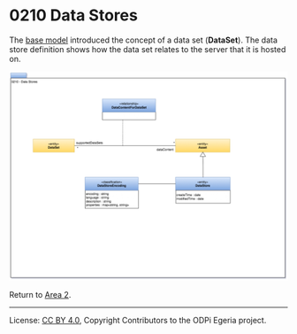 <!-- SPDX-License-Identifier: CC-BY-4.0 -->
<!-- Copyright Contributors to the ODPi Egeria project. -->

# 0210 Data Stores

The [base model](0010-Base-Model.md) introduced the concept of a data set (**DataSet**).
The data store definition shows how the data set relates to the server that it is hosted on.

![UML](0210-Data-Stores.png)

Return to [Area 2](Area-2-models.md).

----
License: [CC BY 4.0](https://creativecommons.org/licenses/by/4.0/),
Copyright Contributors to the ODPi Egeria project.